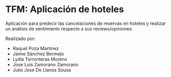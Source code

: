 # TFM: Aplicación de hoteles
Aplicación para predecir las cancelaciones de reservas en hoteles y realizar un análisis de sentimiento respecto a sus reviews/opiniones.

Realizado por:
- Raquel Poza Martínez
- Jaime	Sánchez Bermejo
- Lydia	Torronteras Moreno
- Jose Luis	Zamorano Zamorano
- Julio Jose De Llanos Sousa


